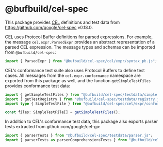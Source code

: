 # @bufbuild/cel-spec

This package provides [CEL](https://github.com/google/cel-spec) definitions and test data from
https://github.com/google/cel-spec <!-- upstreamCelSpecRef -->v0.18.0<!-- upstreamCelSpecRef -->.

CEL uses Protocol Buffer definitions for parsed expressions. For example, the
message `cel.expr.ParsedExpr` provides an abstract representation of a parsed
CEL expression. The message types and schemas can be imported from
`@bufbuild/cel-spec`:

```ts
import { ParsedExpr } from "@bufbuild/cel-spec/cel/expr/syntax_pb.js";
```

CEL's conformance test suite also uses Protocol Buffers to define test cases.
All messages from the `cel.expr.conformance` namespace are exported from this
package as well, and the function `getSimpleTestFiles` provides conformance test data:

```ts
import { getSimpleTestFiles } from "@bufbuild/cel-spec/testdata/simple.js";
import { getTestRegistry } from "@bufbuild/cel-spec/testdata/registry.js";
import type { SimpleTestFile } from "@bufbuild/cel-spec/cel/expr/conformance/test/simple_pb.js";

const files: SimpleTestFile[] = getSimpleTestFiles();
```

In addition to CEL's conformance test data, this package also exports parser
tests extracted from github.com/google/cel-go:

```ts
import { parserTests } from "@bufbuild/cel-spec/testdata/parser.js";
import { parserTests as parserComprehensionsTests } from "@bufbuild/cel-spec/testdata/parser-comprehensions.js";
```
